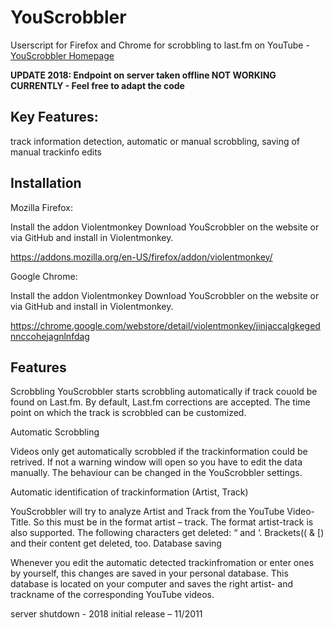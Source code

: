 # YouScrobbler
Userscript for Firefox and Chrome for scrobbling to last.fm on YouTube - <a href="http://www.lukash.de/youscrobbler">YouScrobbler Homepage</a>

<b>UPDATE 2018: Endpoint on server taken offline
NOT WORKING CURRENTLY - Feel free to adapt the code</b>

<h2>Key Features:</h2>

   track information detection,
   automatic or manual scrobbling,
   saving of manual trackinfo edits

<h2>Installation</h2>
Mozilla Firefox:

   Install the addon Violentmonkey
   Download YouScrobbler on the website or via GitHub and install in Violentmonkey.
   
   https://addons.mozilla.org/en-US/firefox/addon/violentmonkey/
    

Google Chrome:

  Install the addon Violentmonkey
  Download YouScrobbler on the website or via GitHub and install in Violentmonkey.
  
  https://chrome.google.com/webstore/detail/violentmonkey/jinjaccalgkegednnccohejagnlnfdag
  

<h2>Features</h2>
Scrobbling
YouScrobbler starts scrobbling automatically if track couold be found on Last.fm. By default, Last.fm corrections are accepted. The time point on which the track is scrobbled can be customized.

Automatic Scrobbling

Videos only get automatically scrobbled if the trackinformation could be retrived.
If not a warning window will open so you have to edit the data manually. The behaviour can be changed in the YouScrobbler settings.

Automatic identification of trackinformation (Artist, Track)

YouScrobbler will try to analyze Artist and Track from the YouTube Video-Title.
So this must be in the format artist – track. The format artist-track is also supported.
The following characters get deleted: “ and ‘. Brackets(( & [) and their content get deleted, too.
Database saving

Whenever you edit the automatic detected trackinfromation or enter ones by yourself, this changes are saved in your personal database. This database is located on your computer and saves the right artist- and trackname of the corresponding YouTube videos.



server shutdown - 2018
initial release – 11/2011
